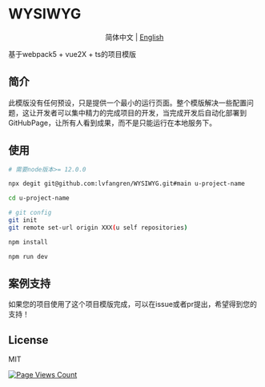 # WYSIWYG

<p align="center">
  <span> 简体中文 | </span> 
  <a href="README-en.md" rel="nofollow">English</a>
</p>

基于webpack5 + vue2X + ts的项目模版

## 简介

此模版没有任何预设，只是提供一个最小的运行页面。整个模版解决一些配置问题，这让开发者可以集中精力的完成项目的开发，当完成开发后自动化部署到GitHubPage，让所有人看到成果，而不是只能运行在本地服务下。

## 使用

```bash
# 需要node版本>= 12.0.0

npx degit git@github.com:lvfangren/WYSIWYG.git#main u-project-name

cd u-project-name

# git config
git init
git remote set-url origin XXX(u self repositories)

npm install

npm run dev

```

## 案例支持

如果您的项目使用了这个项目模版完成，可以在issue或者pr提出，希望得到您的支持！
## License

MIT

[![Page Views Count](https://badges.toozhao.com/badges/01FKDN8FD225HYB35EYMWF2531/green.svg)](https://badges.toozhao.com/stats/01FKDN8FD225HYB35EYMWF2531 "Get your own page views count badge on badges.toozhao.com")